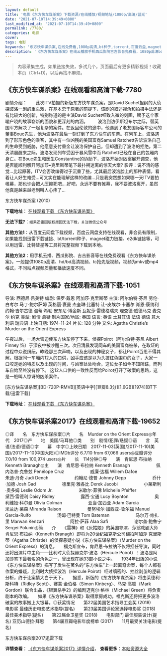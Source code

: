 ```yaml
---
layout: default
title: '电影《东方快车谋杀案》下载资源/在线播放/视频地址/1080p/高清/蓝光'
date: "2021-07-10T14:39:49+0800"
last_modified_at: "2021-07-10T14:39:49+0800"
permalink: /7780/
categories: 电影
cover:
tags: 电影
keywords: '东方快车谋杀案,在线免费看,1080p高清,bt种子,torrent,百度云盘,magnet,磁力链,迅雷下载资源'
description: '《东方快车谋杀案》在线云播放手机西瓜影院吉吉影音免费看，1080p高清bd/hd未删减完整版和tc抢先枪版，mkv/mp4格式，附带bt/torrent种子、magnet/磁力链、百度云盘、网盘资源迅雷下载链接'
---
```


>内容采集生成，如果链接失效，多试几个，页面最后有更多精彩视频！收藏本页（Ctrl+D)，以后再找不麻烦。


## 《东方快车谋杀案》在线观看和高清下载-7780

剧情介绍：　　此次ITV拍摄的新版东方快车谋杀案，是David Suchet担纲的大侦探波洛一剧的重头戏，在基本忠于原著的前提下，该剧的叙述视角和拍摄手法还是有比较大的创新，特别称道的是主演David Suchet细致入微的刻画，赋予这个家喻户晓的故事崭新的面貌和更深刻的内涵。 　　波洛到访伊斯坦布尔之际，替英国军方解决了一起复杂的案件。在返回伦敦的途中，他遇到了老友国际客车公司的董事Bouc先生，他为波洛在最后一刻订到了东方快车的车票。在列车上，波洛遇到了形形色色的乘客，其中有一位凶残的美国富商Samuel Ratchett告诉波洛自己的生命受到威胁，他愿意支付重金让波洛保护自己，但却遭到了波洛的拒绝。第二天清晨醒来之际，波洛发现列车受困于暴风雪中而 Ratchett已经在自己的包厢内身亡。在Bouc先生和医生Constantine的协助下，波洛开始对凶案展开调查，他是否能顺利解开阿加莎•克里斯蒂笔下最扑朔迷离的惊天大案? 影评：说不清的感觉...比起原著，ITV会否改编得过于沉重了些，尤其最后波洛脸上的那种表情，看着让人好生难受...可又实在能理解这样的改编...只是我突然想如果哪一天ITV要拍帷幕，那也许会把人压抑死吧....好吧，永远不要有帷幕，我不要波洛离开，虽然他真是越来越老到叫人心疼了...


东方快车谋杀案 (2010)

**下载地址**： [在线观看下载 《东方快车谋杀案》](https://www.btbtdy.me/btdy/dy8494.html) 


**无法下载?**：`如果迅雷因版权原因无法下载，关注微信公众号 `

**其他方法1**：从百度云网盘下载视频，百度云网盘支持在线观看，非会员有限制，如果能找到迅雷下载链接、bt/torrent种子、magnet磁力链接、e2dk链接等，可以用迅雷、比特彗星等工具将完整视频下载到本地。

**其他方法2**：用手机云播、西瓜影院、吉吉影音等在线免费观看《东方快车谋杀案》，一般提供1080p高清、hd/bd高清视频、tc抢先版视频，视频为mkv或mp4格式，不同站点视频质量和播放速度不同。


## 《东方快车谋杀案》在线观看和高清下载-1051

导演: 西德尼·吕美特 编剧: 保罗·戴恩 阿加莎·克里斯蒂 主演: 阿尔伯特·芬尼 劳伦·白考尔 马丁·鲍尔萨姆 英格丽·褒曼 杰奎琳·比塞特 让-皮埃尔·卡塞尔 肖恩·康纳利 约翰·吉尔古德 温蒂·希勒 安东尼·博金斯 瓦妮莎·雷德格瑞夫 理查德·威德马克 麦克尔·约克 类型: 剧情 悬疑 制片国家/地区: 英国 语言: 英语 土耳其语 法语 德语 意大利语 瑞典语 上映日期: 1974-11-24 片长: 128 分钟 又名: Agatha Christie’s Murder on the Orient Express

午夜过后，一场大雪迫使东方快车停了下来。侦探Poirot（阿尔伯特·芬尼 Albert Finney 饰）于深夜中被吵醒三次。次日清晨发现同车的美国富商被杀，在取证的过程中众说纷纭，昨晚那三次声响，以及出现的神秘女子，都让Poirot百思不得其解。根据同一车厢内12人的口供，凶手应该是以为头披红色围巾的女子，大家一口咬定她的特质以及出现的时间，与凶案处处吻合。这位女子如今不知所踪，而列车自始至终没有停下。 这12人口供的一致性反而给Poirot打开了破案的思路，这是一桩叫人惊讶的凶杀案件。


[东方快车谋杀案][BD-720P-RMVB][英语中字][豆瓣8.3分][1.6GB][1974][BT下载/迅雷下载]

**下载地址**： [在线观看下载 《东方快车谋杀案》](https://www.btdx8.com/torrent/murder_on_the_orient_express_1974.html) 


## 《东方快车谋杀案2017》在线观看和高清下载-19652

◎译　　名　东方快车谋杀案◎片　　名　Murder on the Orient Express◎年　　代　2017◎产　　地　美国/马耳他◎类　　别　剧情/犯罪/悬疑◎语　　言　英语/法语/德语◎字　　幕　中字◎上映日期　2017-11-03(英国)/2017-11-10(美国)/2017-11-10(中国大陆)◎IMDb评分 6.7/10 from 67,066 users◎豆瓣评分　7.0/10 from 100,974 users◎片　　长　114分钟◎导　　演　肯尼思·布拉纳 Kenneth Branagh◎主　　演　肯尼思·布拉纳 Kenneth Branagh　　　　　　佩内洛普·克鲁兹 Penélope Cruz　　　　　　威廉·达福 Willem Dafoe　　　　　　朱迪·丹奇 Judi Dench　　　　　　约翰尼·德普 Johnny Depp　　　　　　乔什·加德 Josh Gad　　　　　　德里克·雅各比 Derek Jacobi　　　　　　小莱斯利·奥多姆 Leslie Odom Jr.　　　　　　米歇尔·菲佛 Michelle Pfeiffer　　　　　　黛西·雷德利 Daisy Ridley　　　　　　露西·宝通 Lucy Boynton　　　　　　奥利维娅·科尔曼 Olivia Colman　　　　　　亚当·加西亚 Adam Garcia　　　　　　米兰达·莱森 Miranda Raison　　　　　　曼努埃尔·加西亚-鲁尔福 Manuel Garcia-Rulfo　　　　　　汤姆·巴特曼 Tom Bateman　　　　　　马尔万·肯扎里 Marwan Kenzari　　　　　　阿拉·萨菲 Alaa Safi　　　　　　谢尔盖·鲍鲁宁 Sergei Polunin◎简　　介　　《雷神》和《灰姑娘》的英国导演、莎翁戏剧大师肯尼思·布拉纳（Kenneth Branagh）即将为20世纪福克斯公司翻拍阿加莎·克里斯蒂（Agatha Christie）的侦探悬疑小说《东方快车谋杀案》（Murder on the Orient Express）的消息。　　福克斯宣布，肯尼思·布拉纳不仅将担任导演，同时还将出演片中主角——比利时大侦探赫克尔·波洛（Hercule Poirot）！波洛是阿加莎笔下最著名的角色之一，曾出现在她33部小说之中。　　1934年出版的小说《东方快车谋杀案》描写了发生在著名的“东方快车”上一起离奇命案，每个人都有作案的嫌疑，比利时大侦探波洛（Hercule Poirot）经过缜密的、抽丝剥茧的逻辑分析，终于让案情大白于天下。　　据悉，新版的《东方快车谋杀案》将由莱德利·斯科特（Ridley Scott）、赛蒙·金伯格（Simon Kinberg）、马克·高顿（Mark Gordon）联合出品，《银翼杀手2》的编剧迈克尔·格林（Michael Green）将负责剧本的改编。　　如果《东方快车谋杀案》取得票房成功，福克斯还将把更多波洛破案的故事搬上大银幕。◎获奖情况　　第22届美国艺术指导工会奖 (2018)　　电影奖 最佳历史电影艺术指导(提名)　　第23届美国评论家选择电影奖 (2018)　　最佳美术指导(提名)　　第22届金卫星奖 (2018)　　电影部门 最佳服装设计(提名) 亚历山德拉·拜恩　　第4届豆瓣电影年度榜单 (2017)　　11月最受关注电影(提名)


东方快车谋杀案2017迅雷下载

**详情查看**： [《东方快车谋杀案2017》详情介绍](/movie/19652/)， **查看更多**：[本站资源大全](/movie/t/all/)

